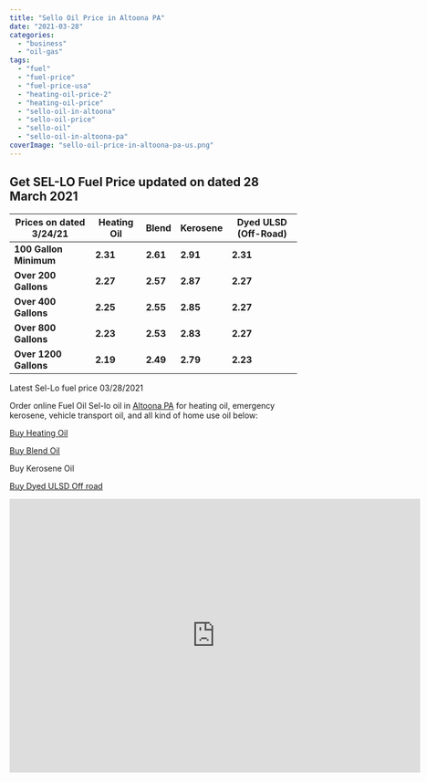 ```yaml
---
title: "Sello Oil Price in Altoona PA"
date: "2021-03-28"
categories: 
  - "business"
  - "oil-gas"
tags: 
  - "fuel"
  - "fuel-price"
  - "fuel-price-usa"
  - "heating-oil-price-2"
  - "heating-oil-price"
  - "sello-oil-in-altoona"
  - "sello-oil-price"
  - "sello-oil"
  - "sello-oil-in-altoona-pa"
coverImage: "sello-oil-price-in-altoona-pa-us.png"
---
```


## Get SEL-LO Fuel Price updated on dated 28 March 2021

| **Prices on dated 3/24/21** | **Heating Oil** | **Blend** | **Kerosene** | **Dyed ULSD (Off-Road)** |
| --- | --- | --- | --- | --- |
| **100 Gallon Minimum** | **2.31** | **2.61** | **2.91** | **2.31** |
| **Over 200 Gallons** | **2.27** | **2.57** | **2.87** | **2.27** |
| **Over 400 Gallons** | **2.25** | **2.55** | **2.85** | **2.27** |
| **Over 800 Gallons** | **2.23** | **2.53** | **2.83** | **2.27** |
| **Over 1200 Gallons** | **2.19** | **2.49** | **2.79** | **2.23** |

Latest Sel-Lo fuel price 03/28/2021

Order online Fuel Oil Sel-lo oil in [Altoona PA](https://en.wikipedia.org/wiki/Altoona,_Pennsylvania) for heating oil, emergency kerosene, vehicle transport oil, and all kind of home use oil below:

[Buy Heating Oil](https://sellooil.com/orderonline#!/Heating-Oil/p/54692804/category=22828044)

[Buy Blend Oil](https://sellooil.com/orderonline#!/Blend/p/55743456/category=22828044)

Buy Kerosene Oil

[Buy Dyed ULSD Off road](https://sellooil.com/orderonline#!/Dyed-ULSD-Off-Road/p/55743458/category=22828044)

<iframe width="720" height="480" src="https://www.youtube-nocookie.com/embed/Gzr3-ay2GO8" title="YouTube video player" frameborder="0" allow="accelerometer; autoplay; clipboard-write; encrypted-media; gyroscope; picture-in-picture" allowfullscreen></iframe>
